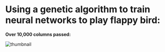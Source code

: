 # Using a genetic algorithm to train neural networks to play flappy bird:

**Over 10,000 columns passed:**

![thumbnail](https://youtu.be/TEs496ZzPow)

